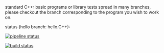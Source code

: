 standard C++: basic programs or library tests spread in many branches,
please checkout the branch corresponding to the program you wish to work on.

status (hello branch: hello.C++):

[![pipeline status](https://gitlab.in2p3.fr/SebastienCOUDERT/stdcpp/badges/hello/pipeline.svg)](https://gitlab.in2p3.fr/SebastienCOUDERT/stdcpp/commits/hello)


[![build status](https://gitlab.in2p3.fr/SebastienCOUDERT/stdcpp/badges/hello/build.svg)](https://gitlab.in2p3.fr/SebastienCOUDERT/stdcpp/commits/hello)
